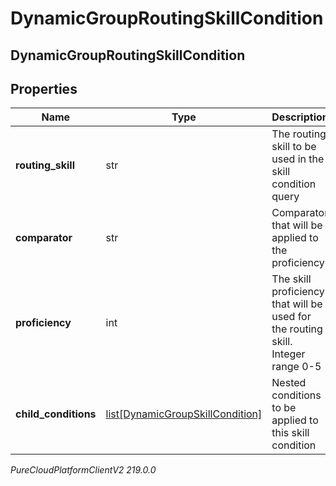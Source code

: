 # DynamicGroupRoutingSkillCondition

## DynamicGroupRoutingSkillCondition

## Properties

|Name | Type | Description | Notes|
|------------ | ------------- | ------------- | -------------|
| **routing_skill** | str | The routing skill to be used in the skill condition query | |
| **comparator** | str | Comparator that will be applied to the proficiency | |
| **proficiency** | int | The skill proficiency that will be used for the routing skill. Integer range 0-5 | |
| **child_conditions** | [list[DynamicGroupSkillCondition]](DynamicGroupSkillCondition) | Nested conditions to be applied to this skill condition | [optional] |



_PureCloudPlatformClientV2 219.0.0_
